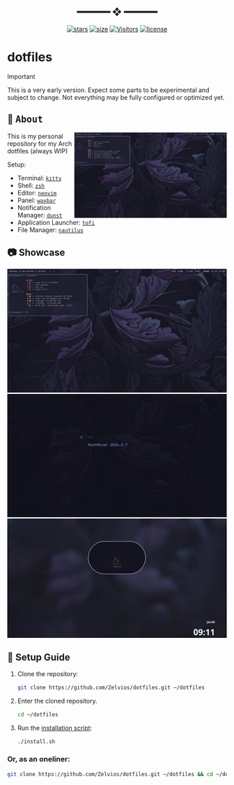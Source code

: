 <h2 align="center"> ━━━━━━  ❖  ━━━━━━ </h2>

<!-- BADGES -->
<div align="center">

[![stars](https://img.shields.io/github/stars/zelvios/dotfiles?color=C9CBFF&labelColor=1A1B26&style=for-the-badge)](https://github.com/zelvios/dotfiles/stargazers)
[![size](https://img.shields.io/github/repo-size/zelvios/dotfiles?color=9ece6a&labelColor=1A1B26&style=for-the-badge)](https://github.com/zelvios/dotfiles)
[![Visitors](https://api.visitorbadge.io/api/visitors?path=https%3A%2F%2Fgithub.com%2Fzelvios%2Fdotfiles&label=View&labelColor=%231a1b26&countColor=%23e0af68)](https://visitorbadge.io/status?path=https%3A%2F%2Fgithub.com%2Fzelvios%2Fdotfiles)
[![license](https://img.shields.io/github/license/zelvios/dotfiles?color=FCA2AA&labelColor=1A1B26&style=for-the-badge)](https://github.com/zelvios/dotfiles/blob/main/LICENSE.md)

</div>

<h2></h2>

# dotfiles

> [!IMPORTANT]
> This is a very early version. 
> Expect some parts to be experimental and subject to change. 
> Not everything may be fully configured or optimized yet.

## 🌿 <samp>About</samp>

<img src=".github/screenshots/design.png" alt="Dotfiles Showcase" align="right" width="350px">

This is my personal repository for my Arch dotfiles (always WIP)

Setup:

- Terminal: [`kitty`](https://github.com/kovidgoyal/kitty)
- Shell: [`zsh`](https://www.zsh.org/)
- Editor: [`neovim`](https://github.com/neovim/neovim)
- Panel: [`waybar`](https://github.com/Alexays/Waybar)
- Notification Manager: [`dunst`](https://github.com/dunst-project/dunst)
- Application Launcher: [`tofi`](https://github.com/philj56/tofi)
- File Manager: [`nautilus`](https://github.com/GNOME/nautilus)


## 📷 Showcase

![home.png](.github/screenshots/design.png)
![search.png](.github/screenshots/search.png)
![lock.png](.github/screenshots/lock.png)




## 🔧  Setup Guide

1. Clone the repository:

    ```sh
    git clone https://github.com/Zelvios/dotfiles.git ~/dotfiles
    ```

2. Enter the cloned repository.

    ```sh
    cd ~/dotfiles
    ```

3. Run the [installation script](./installer/install.sh):

    ```
    ./install.sh
    ```

### Or, as an oneliner:

```sh
git clone https://github.com/Zelvios/dotfiles.git ~/dotfiles && cd ~/dotfiles && ./install.sh
```
